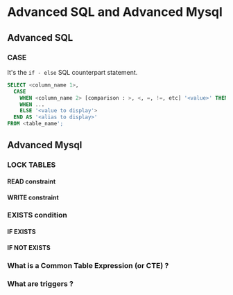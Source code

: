 # Advanced SQL and Advanced Mysql

## Advanced SQL
### CASE
It's the `if - else` SQL counterpart statement.
``` sql
SELECT <column_name 1>,
  CASE
    WHEN <column_name 2> [comparison : >, <, =, !=, etc] '<value>' THEN '<value to display>'
    WHEN ...
    ELSE '<value to display'>
  END AS '<alias to display>'
FROM <table_name';
```

## Advanced Mysql
### LOCK TABLES
#### READ constraint
#### WRITE constraint
### EXISTS condition
#### IF EXISTS
#### IF NOT EXISTS
### What is a Common Table Expression (or CTE) ?
### What are triggers ?

